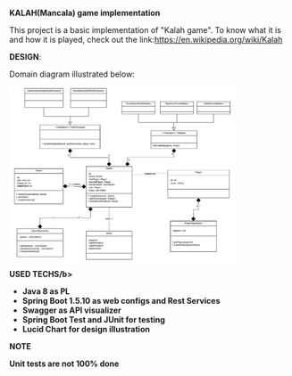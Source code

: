 <b>KALAH(Mancala) game implementation</b>

This project is a basic implementation of "Kalah game". To know what it is and how it is played, check out the link:<a href="https://en.wikipedia.org/wiki/Kalah">https://en.wikipedia.org/wiki/Kalah</a> 

<b>DESIGN</b>:

Domain diagram illustrated below:

<img src="path/design.png" width="80%"/>

<b>USED TECHS/b>
<ul>
    <li>Java 8 as PL</>
    <li>Spring Boot 1.5.10 as web configs and Rest Services</li>
    <li>Swagger as API visualizer</li>
    <li>Spring Boot Test and JUnit for testing</li>
    <li>Lucid Chart for design illustration</li>
</ul>

<b>NOTE</b>

Unit tests are not 100% done